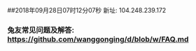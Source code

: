 ##2018年09月28日07时12分07秒 新址: 104.248.239.172
### 兔友常见问题及解答: https://github.com/wanggonging/d/blob/w/FAQ.md
